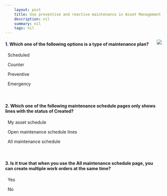 ```yaml
---
    layout: post
    title: Use preventive and reactive maintenance in Asset Management for Dynamics 365 Supply Chain Management  
    description: nil
    summary: nil
    tags: nil
---
```



 <a target="_blank" href="https://docs.microsoft.com/en-us/learn/modules/preventive-reactive-asset-management/09-check/"><i class="fas fa-external-link-alt"></i> </a>
 <img align="right" src="https://docs.microsoft.com/en-us/learn/achievements/preventive-reactive-asset-mgmt-dyn365-supply-chain-mgmt.svg">
####  1. Which one of the following options is a type of maintenance plan?


<i class='far fa-square'></i> &nbsp;&nbsp;Scheduled

<i class='fas fa-check-square' style='color: Dodgerblue;'></i> &nbsp;&nbsp;Counter

<i class='far fa-square'></i> &nbsp;&nbsp;Preventive

<i class='far fa-square'></i> &nbsp;&nbsp;Emergency
<br />
<br />
<br />

####  2. Which one of the following maintenance schedule pages only shows lines with the status of Created?


<i class='far fa-square'></i> &nbsp;&nbsp;My asset schedule

<i class='fas fa-check-square' style='color: Dodgerblue;'></i> &nbsp;&nbsp;Open maintenance schedule lines

<i class='far fa-square'></i> &nbsp;&nbsp;All maintenance schedule
<br />
<br />
<br />

####  3. Is it true that when you use the All maintenance schedule page, you can create multiple work orders at the same time?


<i class='fas fa-check-square' style='color: Dodgerblue;'></i> &nbsp;&nbsp;Yes

<i class='far fa-square'></i> &nbsp;&nbsp;No
<br />
<br />
<br />
